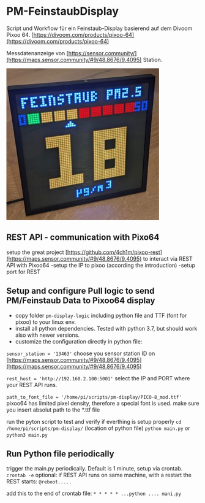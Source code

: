 # PM-FeinstaubDisplay

Script und Workflow für ein Feinstaub-Display basierend auf dem Divoom Pixoo 64. [https://divoom.com/products/pixoo-64](https://divoom.com/products/pixoo-64)

Messdatenanzeige von [https://sensor.community/](https://maps.sensor.community/#9/48.8676/9.4095) Station.

![feinstaub display](https://github.com/AWSomePy/PM-FeinstaubDisplay/blob/main/pm-display-logic/images/feinstaub_display.JPG)

## REST API - communication with Pixo64
setup the great project [https://github.com/4ch1m/pixoo-rest](https://maps.sensor.community/#9/48.8676/9.4095) to interact via REST API with Pixoo64
-setup the IP to pixoo (according the introduction)
-setup port for REST

## Setup and configure Pull logic to send PM/Feinstaub Data to Pixoo64 display
- copy folder `pm-display-logic` including python file and TTF (font for pixoo) to your linux env.
- install all python dependencies. Tested with python 3.7, but should work also with newer versions.
- customize the configuration directly in python file:

`sensor_station = '13463'` choose you sensor station ID on [https://maps.sensor.community/#9/48.8676/9.4095](https://maps.sensor.community/#9/48.8676/9.4095)

`rest_host = 'http://192.168.2.100:5001'` select the IP and PORT where your REST API runs. 

`path_to_font_file = '/home/pi/scripts/pm-display/PICO-8_mod.ttf' ` pixoo64 has limited pixel density, therefore a special font is used. make sure you insert absolut path to the *.ttf file

run the pyton script to test and verify if everthing is setup properly
`cd /home/pi/scripts/pm-display/` (location of python file)
`python main.py` or `python3 main.py`

## Run Python file periodically
trigger the main.py periodically. Default is 1 minute, setup via crontab.
`crontab -e`
optional: if REST API runs on same machine, with a restart the REST starts:
`@reboot.....`

add this to the end of crontab file:
`* * * * * ...python .... mani.py`


